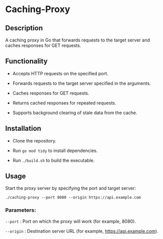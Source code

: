 # Caching-Proxy

## Description

A caching proxy in Go that forwards requests to the target server and caches responses for GET requests.

## Functionality

- Accepts HTTP requests on the specified port.

- Forwards requests to the target server specified in the arguments.

- Caches responses for GET requests.

- Returns cached responses for repeated requests.

- Supports background clearing of stale data from the cache.

## Installation

- Clone the repository.

- Run `go mod tidy` to install dependencies.

- Run `./build.sh` to build the executable.

## Usage

Start the proxy server by specifying the port and target server:

    ./caching-proxy --port 8080 --origin https://api.example.com

### Parameters: <br>
`--port` : Port on which the proxy will work (for example, 8080).

`--origin` : Destination server URL (for example, https://api.example.com).